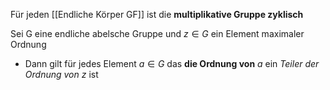 Für jeden [[Endliche Körper GF]] ist die **multiplikative Gruppe zyklisch**

Sei G eine endliche abelsche Gruppe und $z\in G$ ein Element
maximaler Ordnung
- Dann gilt für jedes Element $a\in G$ das **die Ordnung von** $a$ ein *Teiler der Ordnung von* $z$ ist